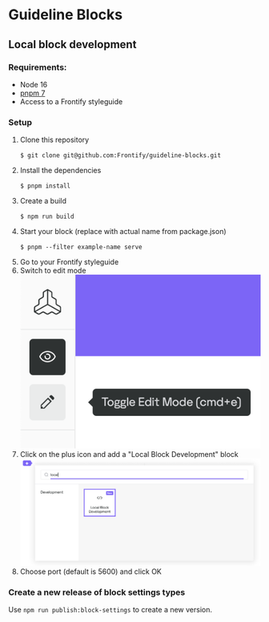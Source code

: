 # Guideline Blocks

## Local block development

### Requirements:

-   Node 16
-   [pnpm 7](https://pnpm.io/installation)
-   Access to a Frontify styleguide

### Setup

1. Clone this repository
    ```
    $ git clone git@github.com:Frontify/guideline-blocks.git
    ```
2. Install the dependencies
    ```
    $ pnpm install
    ```
3. Create a build
    ```
    $ npm run build
    ```
4. Start your block (replace with actual name from package.json)
    ```
    $ pnpm --filter example-name serve
    ```
5. Go to your Frontify styleguide
6. Switch to edit mode
   ![Styleguide Edit mode](./docs/styleguide-edit-mode.png)
7. Click on the plus icon and add a "Local Block Development" block
   ![Local block development](./docs/local-block-development.png)
8. Choose port (default is 5600) and click OK

### Create a new release of block settings types

Use `npm run publish:block-settings` to create a new version.
